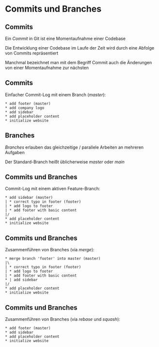 # Commits und Branches

## Commits

Ein _Commit_ in Git ist eine Momentaufnahme einer Codebase

Die Entwicklung einer Codebase im Laufe der Zeit wird durch eine Abfolge von Commits repräsentiert

Manchmal bezeichnet man mit dem Begriff Commit auch die Änderungen von einer Momentaufnahme zur nächsten

## Commits

Einfacher Commit-Log mit einem Branch (_master_):

```
* add footer (master)
* add company logo
* add sidebar
* add placeholder content
* initialize website
```

## Branches

_Branches_ erlauben das gleichzeitige / parallele Arbeiten an mehreren Aufgaben

Der Standard-Branch heißt üblicherweise _master_ oder _main_

## Commits und Branches

Commit-Log mit einem aktiven Feature-Branch:

```
* add sidebar (master)
| * correct typo in footer (footer)
| * add logo to footer
| * add footer with basic content
|/
* add placeholder content
* initialize website
```

## Commits und Branches

Zusammenführen von Branches (via _merge_):

```
* merge branch 'footer' into master (master)
|\
| * correct typo in footer (footer)
| * add logo to footer
| * add footer with basic content
* | add sidebar
|/
* add placeholder content
* initialize website
```

## Commits und Branches

Zusammenführen von Branches (via _rebase_ und _squash_):

```
* add footer (master)
* add sidebar
* add placeholder content
* initialize website
```
